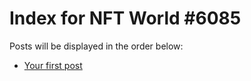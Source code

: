 # Index for NFT World #6085
Posts will be displayed in the order below:

- [Your first post](./001-first.md)

